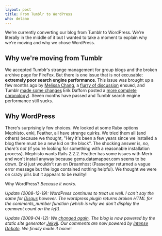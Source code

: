 ```yaml
---
layout: post
title: From Tumblr to WordPress
who: delano
---
```



We're currently converting our blog from Tumblr to WordPress. We're literally in the middle of it but I wanted to take a moment to explain why we're moving and why we chose WordPress.

## Why we're moving from Tumblr

We accepted Tumblr's strange management for group blogs and the broken archive page for FireFox. But there is one issue that is not excusable: **extremely poor search engine performance**. This issue was brought up a few months ago by [Melissa Chang](http://www.16thletter.com/2008/05/08/why-im-kissing-tumblr-a-sad-sad-good-bye/), a [flurry of discussion](http://friendfeed.com/e/bf7efe81-48eb-4bdc-629c-ee5c55a4a2f2/Why-I-m-kissing-Tumblr-a-sad-sad-good-bye-16th/) ensued, and Tumblr [made some changes](http://staff.tumblr.com/post/35727451/weve-just-made-a-few-changes-to-make-your) Erik Dafforn posted a [more complete chronology](http://seoblog.intrapromote.com/2008/05/tumblr_and_seo.html)). Seven months have passed and Tumblr search engine performance still sucks. 

## Why WordPress

There's surprisingly few choices. We looked at some Ruby options Mephisto, enki, Feather, all have strange quirks. We tried them all (and others) because we thought, "Hey it's been a few years since we installed a blog there must be a new kid on the block". The shocking answer is, *no, there's not* (if you're looking for something with a reasonable installation process). Mephisto wants Rails 2.2.2. Feather has some issues with Merb and won't install anyway because gems.datamapper.com seems to be down. Enki just wouldn't run on Dreamhost (Passenger returned a vague error message but the logs contained nothing helpful). We thought we were on crazy pills but it appears to be reality!

Why WordPress? *Because it works.*

*Update (2008-12-19): WordPress continues to treat us well. I can't say the same for [Disqus](http://disqus.com) however. The wordpress plugin returns broken HTML for the comments_number function (which is why we don't display the comment count on the left)*.

*Update (2009-04-12): We [changed again](/blog/2009/04/10/wordpress-to-jekyll/). The blog is now powered by the static site generator [Jekyll](http://github.com/mojombo/jekyll). Our comments are now powered by [Intense Debate](http://intensedebate.com/). We finally made it home*! 
